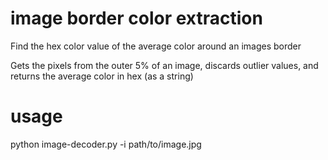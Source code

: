 # image border color extraction
Find the hex color value of the average color around an images border

Gets the pixels from the outer 5% of an image, discards outlier values, and returns the average color in hex (as a string)

# usage
python image-decoder.py -i path/to/image.jpg